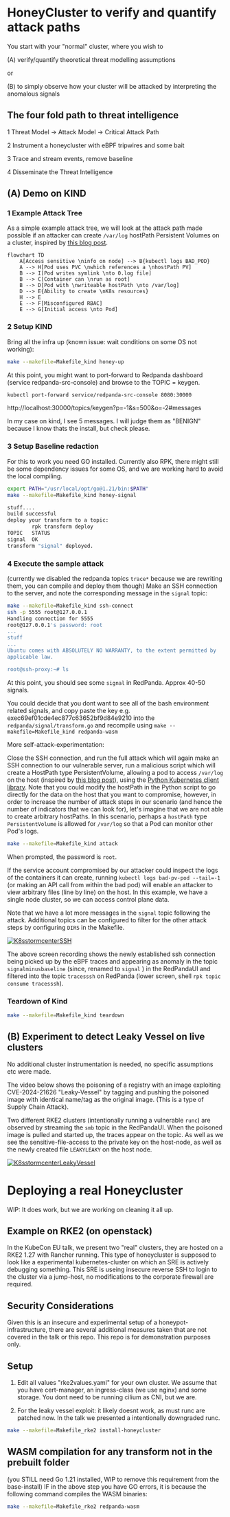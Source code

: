 # HoneyCluster to verify and quantify attack paths
You start with your "normal" cluster, where you wish to

(A) verify/quantify theoretical threat modelling assumptions

or 

(B) to simply observe  how your cluster will be attacked by interpreting the anomalous signals

## The four fold path to threat intelligence
1 Threat Model -> Attack Model -> Critical Attack Path

2 Instrument a honeycluster with eBPF tripwires and some bait

3 Trace and stream events, remove baseline

4 Disseminate the Threat Intelligence

## (A) Demo on KIND 
### 1 Example Attack Tree

As a simple example attack tree, we will look at the attack path made possible if an attacker can create `/var/log` hostPath Persistent Volumes on a cluster, inspired by [this blog post](https://jackleadford.github.io/containers/2020/03/06/pvpost.html).

```mermaid
flowchart TD
    A[Access sensitive \ninfo on node] --> B{kubectl logs BAD_POD}
    A --> H[Pod uses PVC \nwhich references a \nhostPath PV]
    B --> I[Pod writes symlink \nto 0.log file]
    B --> C[Container can \nrun as root]
    B --> D[Pod with \nwriteable hostPath \nto /var/log]
    D --> E{Ability to create \nK8s resources} 
    H --> E
    E --> F[Misconfigured RBAC]
    E --> G[Initial access \nto Pod]
```



### 2 Setup KIND

Bring all the infra up (known issue: wait conditions on some OS not working):

```bash
make --makefile=Makefile_kind honey-up
```

At this point, you might want to port-forward to Redpanda dashboard (service redpanda-src-console) and browse to the TOPIC = keygen. 
```bash
kubectl port-forward service/redpanda-src-console 8080:30000
```
http://localhost:30000/topics/keygen?p=-1&s=500&o=-2#messages

In my case on kind, I see 5 messages. I will judge them as "BENIGN" because I know thats the install, but check please.

### 3 Setup Baseline redaction
For this to work you need GO installed. Currently also RPK, there might still be some dependency issues for some OS, and we are working hard to avoid the local compiling.

```bash
export PATH="/usr/local/opt/go@1.21/bin:$PATH"
make --makefile=Makefile_kind honey-signal

stuff....
build successful
deploy your transform to a topic:
        rpk transform deploy
TOPIC   STATUS
signal  OK
transform "signal" deployed.
```

### 4 Execute the sample attack
(currently we disabled the redpanda topics `trace*` because we are rewriting them, you can compile and deploy them though)
Make an SSH connection to the server, and note the corresponding message in the `signal` topic:

```bash
make --makefile=Makefile_kind ssh-connect
ssh -p 5555 root@127.0.0.1
Handling connection for 5555
root@127.0.0.1's password: root
...
stuff
...
Ubuntu comes with ABSOLUTELY NO WARRANTY, to the extent permitted by
applicable law.

root@ssh-proxy:~# ls
```
At this point, you should see some `signal` in RedPanda. Approx 40-50 signals. 

You could decide that you dont want to see all of the bash environment related signals, and copy paste the key e.g. exec69ef01cde4ec877c63652bf9d84e9210 into the `redpanda/signal/transform.go` and recompile using `make --makefile=Makefile_kind redpanda-wasm`  


More self-attack-experimentation:



Close the SSH connection, and run the full attack which will again make an SSH connection to our vulnerable server, run a malicious script which will create a HostPath type PersistentVolume, allowing a pod to access `/var/log` on the host (inspired by [this blog post](https://jackleadford.github.io/containers/2020/03/06/pvpost.html)), using the [Python Kubernetes client library](https://github.com/kubernetes-client/python). Note that you could modify the hostPath in the Python script to go directly for the data on the host that you want to compromise, however, in order to increase the number of attack steps in our scenario (and hence the number of indicators that we can look for), let's imagine that we are not able to create arbitrary hostPaths. In this scenario, perhaps a `hostPath` type `PersistentVolume` is allowed for `/var/log` so that a Pod can monitor other Pod's logs.

```bash
make --makefile=Makefile_kind attack
```

When prompted, the password is `root`.

If the service account compromised by our attacker could inspect the logs of the containers it can create, running `kubectl logs bad-pv-pod --tail=-1` (or making an API call from within the bad pod) will enable an attacker to view arbitrary files (line by line) on the host. In this example, we have a single node cluster, so we can access control plane data.

Note that we have a lot more messages in the `signal` topic following the attack. Additional topics can be configured to filter for the other attack steps by configuring `DIRS` in the Makefile.

[![K8sstormcenterSSH](https://img.youtube.com/vi/EcZcLz3kkUs/0.jpg)](https://www.youtube.com/watch?v=EcZcLz3kkUs)


The above screen recording shows the newly established ssh connection being picked up by the eBPF traces and appearing as anomaly in the topic `signalminusbaseline` (since, renamed to `signal` )  in the RedPandaUI and 
filtered into the topic  `tracesssh`  on RedPanda (lower screen, shell `rpk topic consume tracesssh`).
### Teardown of Kind

```bash
make --makefile=Makefile_kind teardown
```

## (B) Experiment to detect Leaky Vessel on live clusters
No additional cluster instrumentation is needed, no specific assumptions etc were made.

The video below shows the poisoning of a registry with an image exploiting CVE-2024-21626 "Leaky-Vessel" by tagging and pushing the poisoned image with identical name/tag as the original image. (This is a type of Supply Chain Attack).

Two different RKE2 clusters (intentionally running a vulnerable `runc`) are observed by streaming the `smb` topic in the RedPandaUI. When the poisoned image is pulled and started up, the traces appear on the topic. As well as we see the sensitive-file-access to the private key on the host-node, as well as the newly created file `LEAKYLEAKY` on the host node.


[![K8sstormcenterLeakyVessel](https://img.youtube.com/vi/RNYz86uDXLc/0.jpg)](https://www.youtube.com/watch?v=RNYz86uDXLc)



# Deploying a real Honeycluster
WIP: It does work, but we are working on cleaning it all up. 

## Example on RKE2 (on openstack)

In the KubeCon EU talk, we present two "real" clusters, they are hosted on a RKE2 1.27 with Rancher running.
This type of honeycluster is supposed to look like a experimental kubernetes-cluster on which an SRE is actively debugging something.
This SRE is useing insecure reverse SSH to login to the cluster via a jump-host, no modifications to the corporate firewall are required.


## Security Considerations

Given this is an insecure and experimental setup of a honeypot-infrastructure, there are several additional measures taken that are not covered in the talk or this repo.
This repo is for demonstration purposes only.

## Setup

1) Edit all values "rke2values.yaml" for your own cluster. We assume that you have cert-manager, an ingress-class (we use nginx) and some storage. You dont need to be running cilium as CNI, but we are. 

2) For the leaky vessel exploit: it likely doesnt work, as must runc are patched now. In the talk we presented a intentionally downgraded runc. 

```bash
make --makefile=Makefile_rke2 install-honeycluster
```

## WASM compilation for any transform not in the prebuilt folder
(you STILL need Go 1.21 installed, WIP to remove this requirement from the base-install)
IF in the above step you have GO errors, it is because the following command compiles the WASM binaries:

```bash
make --makefile=Makefile_rke2 redpanda-wasm
```






